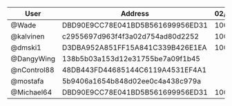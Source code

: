 | User      | Address | 02/11 | 09/11 | 16/11 | 23/11 | 30/11 |
|-----------| -------- | -------- |-------|-------|-------|-------|
| @Wade | DBD90E9CC78E041BD5B561699956ED31	| 1000 |  | 1000  |  |  |
| @kalvinen | c2955697d963f4f3a02d754ad80d2252 | 1000 |  | 1000 | 1000 |  |
| @dmski1 | D3DBA952A851FF15A841C339B426E1EA | 1000 |  | 1000 |  |   |
| @DangyWing | 138b5b03a153d12e31755be7a09f1b45 |  |  | 1000 |  |  |
| @nControl88 | 48DB443FD44685144C6119A4531EF4A1 |  | 1000 | 1000  |
| @mostafa | 5b9406a1654b848d02ee0c4a438c979a |  |  |  | 1000 |  |
| @Michael64 | DBD90E9CC78E041BD5B561699956ED31	| 1000 | 1000 | 1000 | 1000 | 1000 |
